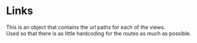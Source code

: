 # Links
This is an object that contains the url paths for each of the views.  
Used so that there is as little hardcoding for the routes as much as possible.  